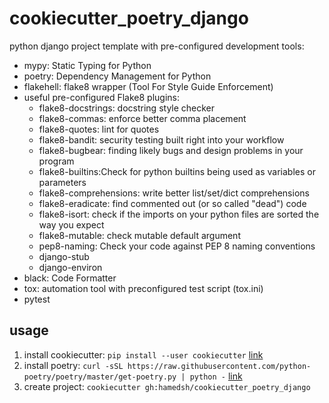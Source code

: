 # cookiecutter_poetry_django

python django project template with pre-configured development tools:
 - mypy: Static Typing for Python
 - poetry: Dependency Management for Python
 - flakehell: flake8 wrapper (Tool For Style Guide Enforcement)
 - useful pre-configured Flake8 plugins:
   - flake8-docstrings: docstring style checker
   - flake8-commas: enforce better comma placement
   - flake8-quotes: lint for quotes
   - flake8-bandit: security testing built right into your workflow
   - flake8-bugbear: finding likely bugs and design problems in your program
   - flake8-builtins:Check for python builtins being used as variables or parameters
   - flake8-comprehensions: write better list/set/dict comprehensions
   - flake8-eradicate: find commented out (or so called "dead") code
   - flake8-isort: check if the imports on your python files are sorted the way you expect
   - flake8-mutable: check mutable default argument
   - pep8-naming: Check your code against PEP 8 naming conventions
   - django-stub
   - django-environ
 - black: Code Formatter
 - tox: automation tool with preconfigured test script (tox.ini)
 - pytest
 
## usage
 1. install cookiecutter: 
 `pip install --user cookiecutter` [link](https://cookiecutter.readthedocs.io/en/1.7.2/installation.html)
 2. install poetry: 
 `curl -sSL https://raw.githubusercontent.com/python-poetry/poetry/master/get-poetry.py | python -`
 [link](https://python-poetry.org/docs/)
 3. create project: `cookiecutter gh:hamedsh/cookiecutter_poetry_django`
